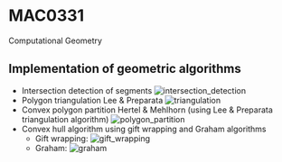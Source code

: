 # MAC0331
Computational Geometry

## Implementation of geometric algorithms

- Intersection detection of segments
![intersection_detection](https://user-images.githubusercontent.com/39172911/109734554-f37cf000-7b9f-11eb-8a29-8a3a894f1a19.gif)
- Polygon triangulation Lee & Preparata
![triangulation](https://user-images.githubusercontent.com/39172911/109734557-f4158680-7b9f-11eb-99f7-a236151fc131.gif)
- Convex polygon partition Hertel & Mehlhorn (using Lee & Preparata triangulation algorithm)
![polygon_partition](https://user-images.githubusercontent.com/39172911/109734555-f37cf000-7b9f-11eb-9295-60ea65796298.gif)
- Convex hull algorithm using gift wrapping and Graham algorithms
  - Gift wrapping:
![gift_wrapping](https://user-images.githubusercontent.com/39172911/109734551-f24bc300-7b9f-11eb-8d40-7930a5b91b9b.gif)
  - Graham:
![graham](https://user-images.githubusercontent.com/39172911/109734553-f37cf000-7b9f-11eb-9cac-4b32a53876fc.gif)


